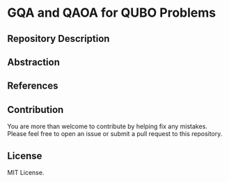 # GQA and QAOA for QUBO Problems

## Repository Description

## Abstraction

## References

## Contribution

You are more than welcome to contribute by helping fix any mistakes.
Please feel free to open an issue or submit a pull request to this repository.

## License

MIT License.
